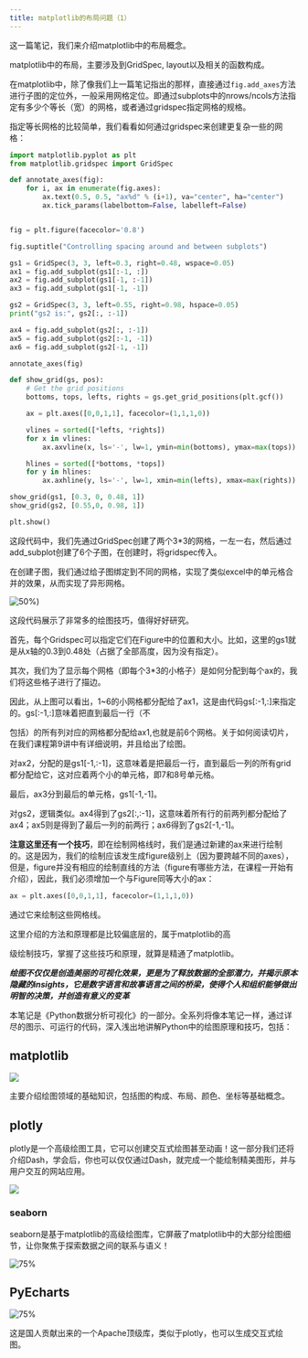 ```yaml
---
title: matplotlib的布局问题（1）
---
```


这一篇笔记，我们来介绍matplotlib中的布局概念。

matplotlib中的布局，主要涉及到GridSpec, layout以及相关的函数构成。

在matplotlib中，除了像我们上一篇笔记指出的那样，直接通过`fig.add_axes`方法进行子图的定位外，一般采用网格定位。即通过subplots中的nrows/ncols方法指定有多少个等长（宽）的网格，或者通过gridspec指定网格的规格。

指定等长网格的比较简单，我们看看如何通过gridspec来创建更复杂一些的网格：

```python
import matplotlib.pyplot as plt
from matplotlib.gridspec import GridSpec

def annotate_axes(fig):
    for i, ax in enumerate(fig.axes):
        ax.text(0.5, 0.5, "ax%d" % (i+1), va="center", ha="center")
        ax.tick_params(labelbottom=False, labelleft=False)


fig = plt.figure(facecolor='0.8')

fig.suptitle("Controlling spacing around and between subplots")

gs1 = GridSpec(3, 3, left=0.3, right=0.48, wspace=0.05)
ax1 = fig.add_subplot(gs1[:-1, :])
ax2 = fig.add_subplot(gs1[-1, :-1])
ax3 = fig.add_subplot(gs1[-1, -1])

gs2 = GridSpec(3, 3, left=0.55, right=0.98, hspace=0.05)
print("gs2 is:", gs2[:, :-1])

ax4 = fig.add_subplot(gs2[:, :-1])
ax5 = fig.add_subplot(gs2[:-1, -1])
ax6 = fig.add_subplot(gs2[-1, -1])

annotate_axes(fig)

def show_grid(gs, pos):
    # Get the grid positions
    bottoms, tops, lefts, rights = gs.get_grid_positions(plt.gcf())

    ax = plt.axes([0,0,1,1], facecolor=(1,1,1,0))

    vlines = sorted([*lefts, *rights])
    for x in vlines:
        ax.axvline(x, ls='-', lw=1, ymin=min(bottoms), ymax=max(tops))

    hlines = sorted([*bottoms, *tops])
    for y in hlines:
        ax.axhline(y, ls='-', lw=1, xmin=min(lefts), xmax=max(rights))

show_grid(gs1, [0.3, 0, 0.48, 1])
show_grid(gs2, [0.55,0, 0.98, 1])

plt.show()
```
这段代码中，我们先通过GridSpec创建了两个3*3的网格，一左一右，然后通过add_subplot创建了6个子图，在创建时，将gridspec传入。

在创建子图，我们通过给子图绑定到不同的网格，实现了类似excel中的单元格合并的效果，从而实现了异形网格。

![50%](https://images.jieyu.ai/images/2023/07/using_grid_spec.png?2))

这段代码展示了非常多的绘图技巧，值得好好研究。

首先，每个Gridspec可以指定它们在Figure中的位置和大小。比如，这里的gs1就是从x轴的0.3到0.48处（占据了全部高度，因为没有指定）。

其次，我们为了显示每个网格（即每个3*3的小格子）是如何分配到每个ax的，我们将这些格子进行了描边。

因此，从上图可以看出，1~6的小网格都分配给了ax1，这是由代码gs[:-1,:]来指定的。gs[:-1,:]意味着把直到最后一行（不
<!--page-->
包括）的所有列对应的网格都分配给ax1,也就是前6个网格。关于如何阅读切片，在我们课程第9讲中有详细说明，并且给出了绘图。

对ax2，分配的是gs1[-1,:-1]，这意味着是把最后一行，直到最后一列的所有grid都分配给它，这对应着两个小的单元格，即7和8号单元格。

最后，ax3分到最后的单元格，gs1[-1,-1]。

对gs2，逻辑类似。ax4得到了gs2[:,:-1]，这意味着所有行的前两列都分配给了ax4；ax5则是得到了最后一列的前两行；ax6得到了gs2[-1,-1]。

**注意这里还有一个技巧**，即在绘制网格线时，我们是通过新建的ax来进行绘制的。这是因为，我们的绘制应该发生成figure级别上（因为要跨越不同的axes），但是，figure并没有相应的绘制直线的方法（figure有哪些方法，在课程一开始有介绍），因此，我们必须增加一个与Figure同等大小的ax：
```python
ax = plt.axes([0,0,1,1], facecolor=(1,1,1,0))
```
通过它来绘制这些网格线。

这里介绍的方法和原理都是比较偏底层的，属于matplotlib的高
<!--page-->
级绘制技巧，掌握了这些技巧和原理，就算是精通了matplotlib。

***绘图不仅仅是创造美丽的可视化效果，更是为了释放数据的全部潜力，并揭示原本隐藏的insights，它是数字语言和故事语言之间的桥梁，使得个人和组织能够做出明智的决策，并创造有意义的变革***

本笔记是《Python数据分析可视化》的一部分。全系列将像本笔记一样，通过详尽的图示、可运行的代码，深入浅出地讲解Python中的绘图原理和技巧，包括：

## matplotlib 

![](https://images.jieyu.ai/images/2023/07/matplotlib.png)

主要介绍绘图领域的基础知识，包括图的构成、布局、颜色、坐标等基础概念。

<!--page-->
## plotly 

plotly是一个高级绘图工具，它可以创建交互式绘图甚至动画！这一部分我们还将介绍Dash，学会后，你也可以仅仅通过Dash，就完成一个能绘制精美图形，并与用户交互的网站应用。

![](https://images.jieyu.ai/images/2023/07/plotly.png)

<!--page-->
### seaborn 
seaborn是基于matplotlib的高级绘图库，它屏蔽了matplotlib中的大部分绘图细节，让你聚焦于探索数据之间的联系与语义！

![75%](https://images.jieyu.ai/images/2023/07/seaborn.png)

## PyEcharts 

![75%](https://images.jieyu.ai/images/2023/07/echarts.png)

<!--page-->
这是国人贡献出来的一个Apache顶级库，类似于plotly，也可以生成交互式绘图。
